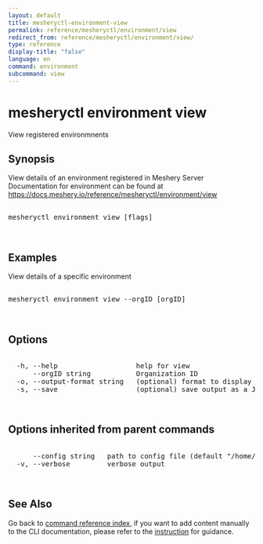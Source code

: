 ```yaml
---
layout: default
title: mesheryctl-environment-view
permalink: reference/mesheryctl/environment/view
redirect_from: reference/mesheryctl/environment/view/
type: reference
display-title: "false"
language: en
command: environment
subcommand: view
---
```


# mesheryctl environment view

View registered environmnents

## Synopsis

View details of an environment registered in Meshery Server
Documentation for environment can be found at https://docs.meshery.io/reference/mesheryctl/environment/view
<pre class='codeblock-pre'>
<div class='codeblock'>
mesheryctl environment view [flags]

</div>
</pre> 

## Examples

View details of a specific environment
<pre class='codeblock-pre'>
<div class='codeblock'>
mesheryctl environment view --orgID [orgID]

</div>
</pre> 

## Options

<pre class='codeblock-pre'>
<div class='codeblock'>
  -h, --help                   help for view
      --orgID string           Organization ID
  -o, --output-format string   (optional) format to display in [json|yaml] (default "yaml")
  -s, --save                   (optional) save output as a JSON/YAML file

</div>
</pre>

## Options inherited from parent commands

<pre class='codeblock-pre'>
<div class='codeblock'>
      --config string   path to config file (default "/home/runner/.meshery/config.yaml")
  -v, --verbose         verbose output

</div>
</pre>

## See Also

Go back to [command reference index](/reference/mesheryctl/), if you want to add content manually to the CLI documentation, please refer to the [instruction](/project/contributing/contributing-cli#preserving-manually-added-documentation) for guidance.
